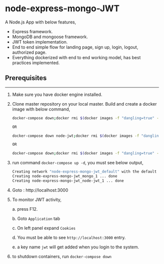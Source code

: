 # node-express-mongo-JWT

A Node.js App with below features,

* Express framework.
* MongoDB and mongoose framework.
* JWT token implementation.
* End to end simple flow for landing page, sign up, login, logout, authorized page.
* Everything dockerized with end to end working model, has best practices implemented.


## Prerequisites
---------------
1. Make sure you have docker engine installed.
2. Clone master repository on your local master. Build and create a docker image with below command,

    ```bash
    docker-compose down;docker rmi $(docker images -f "dangling=true" -q); docker system prune; docker build -t node-jwt --no-cache .

    OR

    docker-compose down node-jwt;docker rmi $(docker images -f "dangling=true" -q); docker system prune; docker-compose up --build -d

    OR

    docker-compose down;docker rmi $(docker images -f "dangling=true" -q); docker system prune; docker-compose up --build -d
    ```
3. run command `docker-compose up -d`, you must see below output,
    ```bash
    Creating network "node-express-mongo-jwt_default" with the default driver
    Creating node-express-mongo-jwt_mongo_1 ... done
    Creating node-express-mongo-jwt_node-jwt_1 ... done
    ```
4. Goto : http://localhost:3000
5. To monitor JWT activity,

    a. press F12.

    b. Goto `Application` tab

    c. On left panel expand `Cookies`

    d. You must be able to see `http://localhost:3000` entry.

    e. a key name `jwt` will get added when you login to the system.

6. to shutdown containers, run `docker-compose down`
